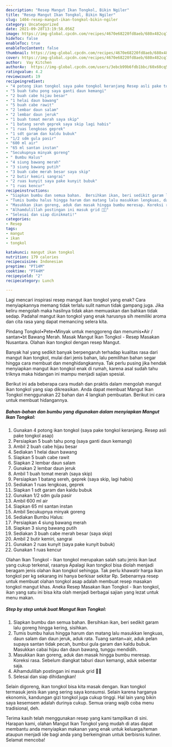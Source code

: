```yaml
---
description: "Resep Mangut Ikan Tongkol, Bikin Ngiler"
title: "Resep Mangut Ikan Tongkol, Bikin Ngiler"
slug: 1404-resep-mangut-ikan-tongkol-bikin-ngiler
category: Uncategorized
date: 2021-09-28T13:19:58.056Z
image: https://img-global.cpcdn.com/recipes/4670e68220fd8aeb/680x482cq70/mangut-ikan-tongkol-foto-resep-utama.jpg
hideToc: false
enableToc: true
enableTocContent: false
thumbnail: https://img-global.cpcdn.com/recipes/4670e68220fd8aeb/680x482cq70/mangut-ikan-tongkol-foto-resep-utama.jpg
cover: https://img-global.cpcdn.com/recipes/4670e68220fd8aeb/680x482cq70/mangut-ikan-tongkol-foto-resep-utama.jpg
author:  Vay Kitchen
authorAv:  https://img-global.cpcdn.com/users/3ebcb99b6fdb1bbc/60x60cq50/avatar.jpg
ratingvalue: 4.2
reviewcount: 19
recipeingredient:
- "4 potong ikan tongkol saya pake tongkol keranjang Resep asli pake tongkol asap"
- "5 buah tahu pong saya ganti daun kemangi"
- "2 buah cabe hijau besar"
- "1 helai daun bawang"
- "5 buah cabe rawit"
- "2 lembar daun salam"
- "2 lembar daun jeruk"
- "1 buah tomat merah saya skip"
- "1 batang sereh geprek saya skip lagi habis"
- "1 ruas lengkoas geprek"
- "1 sdt garam dan kaldu bubuk"
- "1/2 sdm gula pasir"
- "600 ml air"
- "65 ml santan instan"
- "Secukupnya minyak goreng"
- " Bumbu Halus"
- "4 siung bawang merah"
- "3 siung bawang putih"
- "3 buah cabe merah besar saya skip"
- "2 butir kemiri sangrai"
- "2 ruas kunyit saya pake kunyit bubuk"
- "1 ruas kencur"
recipeinstructions:
- "Siapkan bumbu dan semua bahan.  Bersihkan ikan, beri sedikit garam lalu goreng hingga kering, sisihkan."
- "Tumis bumbu halus hingga harum dan matang lalu masukkan lengkuas, daun salam dan daun jeruk, aduk rata.  Tuang santan+air, aduk pelan supaya santan tidak pecah, bumbui gula garam dan kaldu bubuk.  Masukkan cabai hijau dan daun bawang, tunggu mendidih."
- "Masukkan ikan goreng, aduk dan masak hingga bumbu meresap. Koreksi rasa.  Sebelum diangkat taburi daun kemangi, aduk sebentar saja."
- "Alhamdulillah postingan ini masuk grid 🙏🥰"
- "Selesai dan siap dinikmati!"
categories:
- Resep
tags:
- mangut
- ikan
- tongkol

katakunci: mangut ikan tongkol 
nutrition: 179 calories
recipecuisine: Indonesian
preptime: "PT14M"
cooktime: "PT44M"
recipeyield: "2"
recipecategory: Lunch

---
```



Lagi mencari inspirasi resep mangut ikan tongkol yang enak? Cara menyiapkannya memang tidak terlalu sulit namun tidak gampang juga. Jika keliru mengolah maka hasilnya tidak akan memuaskan dan bahkan tidak sedap. Padahal mangut ikan tongkol yang enak harusnya sih memiliki aroma dan cita rasa yang dapat memancing selera kita.


Pindang Tongkol•Pete•Minyak untuk menggoreng dan menumis•Air / santan•bt Bawang Merah. Masak Mangut Ikan Tongkol - Resep Masakan Nusantara. Olahan ikan tongkol dengan resep Mangut.

Banyak hal yang sedikit banyak berpengaruh terhadap kualitas rasa dari mangut ikan tongkol, mulai dari jenis bahan, lalu pemilihan bahan segar hingga cara membuat dan menghidangkannya. Tak perlu pusing jika hendak menyiapkan mangut ikan tongkol enak di rumah, karena asal sudah tahu triknya maka hidangan ini mampu menjadi sajian spesial.


Berikut ini ada beberapa cara mudah dan praktis dalam mengolah mangut ikan tongkol yang siap dikreasikan. Anda dapat membuat Mangut Ikan Tongkol menggunakan 22 bahan dan 4 langkah pembuatan. Berikut ini cara untuk membuat hidangannya.

<!--inarticleads1-->

##### Bahan-bahan dan bumbu yang digunakan dalam menyiapkan Mangut Ikan Tongkol:

1. Gunakan 4 potong ikan tongkol (saya pake tongkol keranjang. Resep asli pake tongkol asap)
1. Persiapkan 5 buah tahu pong (saya ganti daun kemangi)
1. Ambil 2 buah cabe hijau besar
1. Sediakan 1 helai daun bawang
1. Siapkan 5 buah cabe rawit
1. Siapkan 2 lembar daun salam
1. Gunakan 2 lembar daun jeruk
1. Ambil 1 buah tomat merah (saya skip)
1. Persiapkan 1 batang sereh, geprek (saya skip, lagi habis)
1. Sediakan 1 ruas lengkoas, geprek
1. Siapkan 1 sdt garam dan kaldu bubuk
1. Gunakan 1/2 sdm gula pasir
1. Ambil 600 ml air
1. Siapkan 65 ml santan instan
1. Ambil Secukupnya minyak goreng
1. Sediakan  Bumbu Halus:
1. Persiapkan 4 siung bawang merah
1. Siapkan 3 siung bawang putih
1. Sediakan 3 buah cabe merah besar (saya skip)
1. Ambil 2 butir kemiri, sangrai
1. Gunakan 2 ruas kunyit (saya pake kunyit bubuk)
1. Gunakan 1 ruas kencur


Olahan Ikan Tongkol - Ikan tongkol merupakan salah satu jenis ikan laut yang cukup terkenal, rasanya Apalagi ikan tongkol bisa diolah menjadi beragam jenis olahan ikan tongkol sehingga. Tak perlu khawatir harga ikan tongkol per kg sekarang ini hanya berkisar sekitar Rp. Sebenarnya resep untuk membuat olahan tongkol asap adalah membuat resep masakan tongkol mangut khas. Aneka Resep Masakan Ikan Tongkol - Ikan tongkol, ikan yang satu ini bisa kita olah menjadi berbagai sajian yang lezat untuk menu makan. 

<!--inarticleads2-->

##### Step by step untuk buat Mangut Ikan Tongkol:

1. Siapkan bumbu dan semua bahan.  Bersihkan ikan, beri sedikit garam lalu goreng hingga kering, sisihkan.
1. Tumis bumbu halus hingga harum dan matang lalu masukkan lengkuas, daun salam dan daun jeruk, aduk rata.  Tuang santan+air, aduk pelan supaya santan tidak pecah, bumbui gula garam dan kaldu bubuk.  Masukkan cabai hijau dan daun bawang, tunggu mendidih.
1. Masukkan ikan goreng, aduk dan masak hingga bumbu meresap. Koreksi rasa.  Sebelum diangkat taburi daun kemangi, aduk sebentar saja.
1. Alhamdulillah postingan ini masuk grid 🙏🥰
1. Selesai dan siap dihidangkan!

Selain digoreng, ikan tongkol bisa kita masak dengan. Ikan tongkol termasuk jenis ikan yang sering saya konsumsi. Selain karena harganya ekonomis, kandungan gizi tongkol juga cukup tinggi. Hal lain yang bikin saya kesemsem adalah durinya cukup. Semua orang wajib coba menu tradisional, deh. 

Terima kasih telah menggunakan resep yang kami tampilkan di sini. Harapan kami, olahan Mangut Ikan Tongkol yang mudah di atas dapat membantu anda menyiapkan makanan yang enak untuk keluarga/teman ataupun menjadi ide bagi anda yang berkeinginan untuk berbisnis kuliner. Selamat mencoba!
